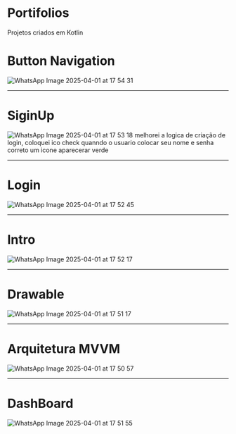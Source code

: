 # Portifolios
Projetos criados em Kotlin

# Button Navigation
![WhatsApp Image 2025-04-01 at 17 54 31](https://github.com/user-attachments/assets/47c9eb5a-a7a4-4f32-86d2-bfa508f6101f)
****
# SiginUp
![WhatsApp Image 2025-04-01 at 17 53 18](https://github.com/user-attachments/assets/65ad963b-d4f6-4738-8602-c608e222edd0)
melhorei a logica de criação de login, coloquei ico check quanndo o usuario colocar seu nome e senha correto um icone aparecerar verde
****
# Login
![WhatsApp Image 2025-04-01 at 17 52 45](https://github.com/user-attachments/assets/9ccdda86-ad4c-4f68-8e1b-4b1d5f4e665f)
****
# Intro
![WhatsApp Image 2025-04-01 at 17 52 17](https://github.com/user-attachments/assets/2232996c-19a0-43f2-89b6-0b95e9a4f8c6)
****
# Drawable
![WhatsApp Image 2025-04-01 at 17 51 17](https://github.com/user-attachments/assets/0458bc35-e7a6-4e8f-a6e3-9728a2a360d3)
****
# Arquitetura MVVM
![WhatsApp Image 2025-04-01 at 17 50 57](https://github.com/user-attachments/assets/8374610e-b23a-4577-84a2-d25e11061740)
****
# DashBoard
![WhatsApp Image 2025-04-01 at 17 51 55](https://github.com/user-attachments/assets/849f0903-3e6f-4432-8cfe-17dfe24d985d)
